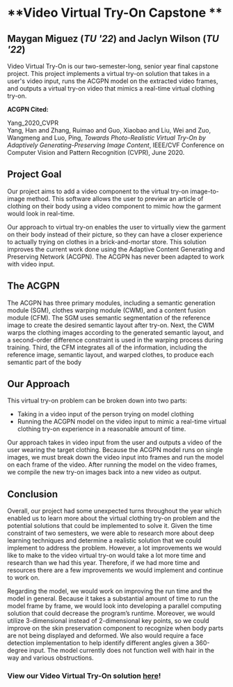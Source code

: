 # **Video Virtual Try-On Capstone **
## Maygan Miguez (*TU '22*) and Jaclyn Wilson (*TU '22*)

Video Virtual Try-On is our two-semester-long, senior year final capstone project. This project implements a virtual try-on solution that takes in a user's video input, runs the ACGPN model on the extracted video frames, and outputs a virtual try-on video that mimics a real-time virtual clothing try-on. 

        
**ACGPN Cited:**

Yang_2020_CVPR   
Yang, Han and Zhang, Ruimao and Guo, Xiaobao and Liu, Wei and Zuo, Wangmeng and Luo, Ping, *Towards Photo-Realistic Virtual Try-On by Adaptively Generating-Preserving Image Content*, IEEE/CVF Conference on Computer Vision and Pattern Recognition (CVPR), June 2020.
       
## Project Goal       
Our project aims to add a video component to the virtual try-on image-to-image method. This software allows the user to preview an article of clothing on their body using a video component to mimic how the garment would look in real-time. 
         
Our approach to virtual try-on enables the user to virtually view the garment on their body instead of their picture, so they can have a closer experience to actually trying on clothes in a brick-and-mortar store. This solution improves the current work done using the Adaptive Content Generating and Preserving Network (ACGPN). The ACGPN has never been adapted to work with video input. 
        
## The ACGPN      
The ACGPN has three primary modules, including a semantic generation module (SGM), clothes warping module (CWM), and a content fusion module (CFM). The SGM uses semantic segmentation of the reference image to create the desired semantic layout after try-on. Next, the CWM warps the clothing images according to the generated semantic layout, and a second-order difference constraint is used in the warping process during training. Third, the CFM integrates all of the information, including the reference image, semantic layout, and warped clothes, to produce each semantic part of the body
        
## Our Approach
This virtual try-on problem can be broken down into two parts: 
* Taking in a video input of the person trying on model clothing
* Running the ACGPN model on the video input to mimic a real-time virtual clothing try-on experience in a reasonable amount of time. 
           
Our approach takes in video input from the user and outputs a video of the user wearing the target clothing. Because the ACGPN model runs on single images, we must break down the video input into frames and run the model on each frame of the video. After running the model on the video frames, we compile the new try-on images back into a new video as output.
           
## Conclusion
Overall, our project had some unexpected turns throughout the year which enabled us to learn more about the virtual clothing try-on problem and the potential solutions that could be implemented to solve it. Given the time constraint of two semesters, we were able to research more about deep learning techniques and determine a realistic solution that we could implement to address the problem. However, a lot improvements we would like to make to the video virtual try-on would take a lot more time and research than we had this year. Therefore, if we had more time and resources there are a few improvements we would implement and continue to work on.
            
Regarding the model, we would work on improving the run time and the model in general. Because it takes a substantial amount of time to run the model frame by frame, we would look into developing a parallel computing solution that could decrease the program’s runtime. Moreover, we would utilize 3-dimensional instead of 2-dimensional key points, so we could improve on the skin preservation component to recognize when body parts are not being displayed and deformed. We also would require a face detection implementation to help identify different angles given a 360-degree input. The model currently does not function well with hair in the way and various obstructions. 
       
### View our Video Virtual Try-On solution [here]()!
